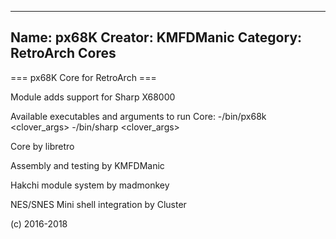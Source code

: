 -----------------------
Name: px68K 
Creator: KMFDManic
Category: RetroArch Cores
-----------------------
=== px68K Core for RetroArch ===

Module adds support for Sharp X68000

Available executables and arguments to run Core:
-/bin/px68k <rom> <clover_args>
-/bin/sharp <rom> <clover_args>

Core by libretro

Assembly and testing by KMFDManic

Hakchi module system by madmonkey

NES/SNES Mini shell integration by Cluster

(c) 2016-2018
